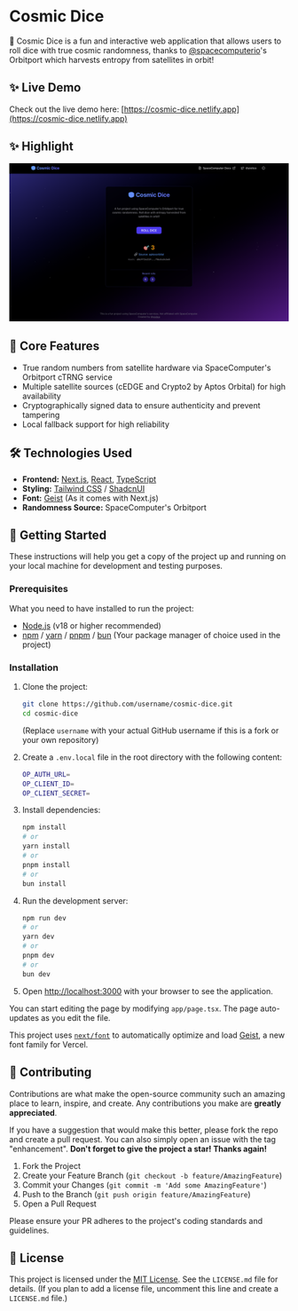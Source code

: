 # Cosmic Dice

🎲 Cosmic Dice is a fun and interactive web application that allows users to roll dice with true cosmic randomness, thanks to [@spacecomputerio](https://github.com/spacecomputerio)'s Orbitport which harvests entropy from satellites in orbit!

## ✨ Live Demo

Check out the live demo here: [https://cosmic-dice.netlify.app](https://cosmic-dice.netlify.app)

## ✨ Highlight

![Highlight](./public/screenshot.png)

## 🚀 Core Features

- True random numbers from satellite hardware via SpaceComputer's Orbitport cTRNG service
- Multiple satellite sources (cEDGE and Crypto2 by Aptos Orbital) for high availability
- Cryptographically signed data to ensure authenticity and prevent tampering
- Local fallback support for high reliability

## 🛠️ Technologies Used

- **Frontend:** [Next.js](https://nextjs.org/), [React](https://reactjs.org/), [TypeScript](https://www.typescriptlang.org/)
- **Styling:** [Tailwind CSS](https://tailwindcss.com/) / [ShadcnUI](https://ui.shadcn.com)
- **Font:** [Geist](https://vercel.com/font) (As it comes with Next.js)
- **Randomness Source:** SpaceComputer's Orbitport

## 🏁 Getting Started

These instructions will help you get a copy of the project up and running on your local machine for development and testing purposes.

### Prerequisites

What you need to have installed to run the project:

- [Node.js](https://nodejs.org/) (v18 or higher recommended)
- [npm](https://www.npmjs.com/) / [yarn](https://yarnpkg.com/) / [pnpm](https://pnpm.io/) / [bun](https://bun.sh/) (Your package manager of choice used in the project)

### Installation

1.  Clone the project:

    ```bash
    git clone https://github.com/username/cosmic-dice.git
    cd cosmic-dice
    ```

    (Replace `username` with your actual GitHub username if this is a fork or your own repository)

2.  Create a `.env.local` file in the root directory with the following content:

    ```bash
    OP_AUTH_URL=
    OP_CLIENT_ID=
    OP_CLIENT_SECRET=
    ```

3.  Install dependencies:

    ```bash
    npm install
    # or
    yarn install
    # or
    pnpm install
    # or
    bun install
    ```

4.  Run the development server:

    ```bash
    npm run dev
    # or
    yarn dev
    # or
    pnpm dev
    # or
    bun dev
    ```

5.  Open [http://localhost:3000](http://localhost:3000) with your browser to see the application.

You can start editing the page by modifying `app/page.tsx`. The page auto-updates as you edit the file.

This project uses [`next/font`](https://nextjs.org/docs/app/building-your-application/optimizing/fonts) to automatically optimize and load [Geist](https://vercel.com/font), a new font family for Vercel.

## 🤝 Contributing

Contributions are what make the open-source community such an amazing place to learn, inspire, and create. Any contributions you make are **greatly appreciated**.

If you have a suggestion that would make this better, please fork the repo and create a pull request. You can also simply open an issue with the tag "enhancement".
**Don't forget to give the project a star! Thanks again!**

1.  Fork the Project
2.  Create your Feature Branch (`git checkout -b feature/AmazingFeature`)
3.  Commit your Changes (`git commit -m 'Add some AmazingFeature'`)
4.  Push to the Branch (`git push origin feature/AmazingFeature`)
5.  Open a Pull Request

Please ensure your PR adheres to the project's coding standards and guidelines.

## 📜 License

This project is licensed under the [MIT License](LICENSE.md). See the `LICENSE.md` file for details. (If you plan to add a license file, uncomment this line and create a `LICENSE.md` file.)
